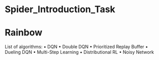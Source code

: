 # Spider_Introduction_Task
# Rainbow
List of algorithms:
• DQN
• Double DQN
• Prioritized Replay Buffer
• Dueling DQN
• Multi-Step Learning
• Distributional RL
• Noisy Network